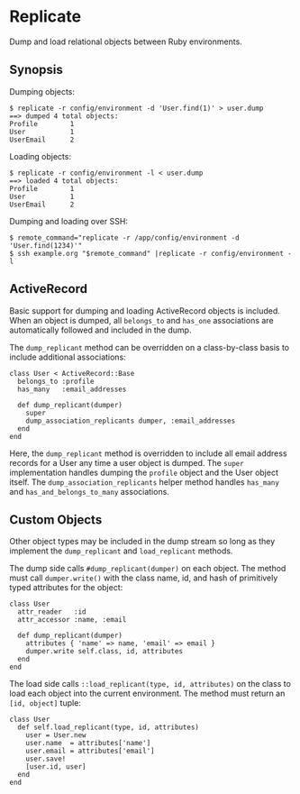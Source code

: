 # Replicate

Dump and load relational objects between Ruby environments.

## Synopsis

Dumping objects:

    $ replicate -r config/environment -d 'User.find(1)' > user.dump
    ==> dumped 4 total objects:
    Profile        1
    User           1
    UserEmail      2

Loading objects:

    $ replicate -r config/environment -l < user.dump
    ==> loaded 4 total objects:
    Profile        1
    User           1
    UserEmail      2

Dumping and loading over SSH:

    $ remote_command="replicate -r /app/config/environment -d 'User.find(1234)'"
    $ ssh example.org "$remote_command" |replicate -r config/environment -l

## ActiveRecord

Basic support for dumping and loading ActiveRecord objects is included. When an
object is dumped, all `belongs_to` and `has_one` associations are automatically
followed and included in the dump.

The `dump_replicant` method can be overridden on a class-by-class basis to
include additional associations:

    class User < ActiveRecord::Base
      belongs_to :profile
      has_many   :email_addresses

      def dump_replicant(dumper)
        super
        dump_association_replicants dumper, :email_addresses
      end
    end

Here, the `dump_replicant` method is overridden to include all email address
records for a User any time a user object is dumped. The `super` implementation
handles dumping the `profile` object and the User object itself. The
`dump_association_replicants` helper method handles `has_many` and
`has_and_belongs_to_many` associations.

## Custom Objects

Other object types may be included in the dump stream so long as they implement
the `dump_replicant` and `load_replicant` methods.

The dump side calls `#dump_replicant(dumper)` on each object. The method must
call `dumper.write()` with the class name, id, and hash of primitively typed
attributes for the object:

    class User
      attr_reader   :id
      attr_accessor :name, :email

      def dump_replicant(dumper)
        attributes { 'name' => name, 'email' => email }
        dumper.write self.class, id, attributes
      end
    end

The load side calls `::load_replicant(type, id, attributes)` on the class to
load each object into the current environment. The method must return an
`[id, object]` tuple:

    class User
      def self.load_replicant(type, id, attributes)
        user = User.new
        user.name  = attributes['name']
        user.email = attributes['email']
        user.save!
        [user.id, user]
      end
    end
